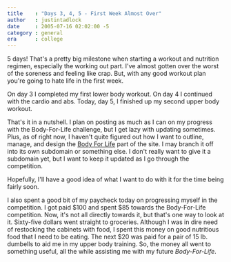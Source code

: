 ```yaml
---
title    : "Days 3, 4, 5 - First Week Almost Over"
author   : justintadlock
date     : 2005-07-16 02:02:00 -5
category : general
era      : college
---
```


5 days! That's a pretty big milestone when starting a workout and nutrition regimen, especially the working out part. I've almost gotten over the worst of the soreness and feeling like crap.  But, with any good workout plan you're going to hate life in the first week.

On day 3 I completed my first lower body workout.
On day 4 I continued with the cardio and abs.
Today, day 5, I finished up my second upper body workout.

That's it in a nutshell.  I plan on posting as much as I can on my progress with the Body-For-Life challenge, but I get lazy with updating sometimes.  Plus, as of right now, I haven't quite figured out how I want to outline, manage, and design the <a href="http://www.dark-autumn.com/bodyforlife/index.php"> Body For Life</a> part of the site.  I may branch it off into its own subdomain or something else.  I don't really want to give it a subdomain yet, but I want to keep it updated as I go through the competition.

Hopefully, I'll have a good idea of what I want to do with it for the time being fairly soon.

I also spent a good bit of my paycheck today on progressing myself in the competition.  I got paid $100 and spent $85 towards the Body-For-Life competition.  Now, it's not all directly towards it, but that's one way to look at it.  Sixty-five dollars went straight to groceries.  Although I was in dire need of restocking the cabinets with food, I spent this money on good nutritious food that I need to be eating.  The next $20 was paid for a pair of 15 lb. dumbells to aid me in my upper body training.  So, the money all went to something useful, all the while assisting me with my future <i> Body-For-Life</i>.
